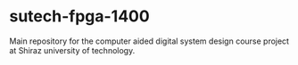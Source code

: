 # sutech-fpga-1400
Main repository for the computer aided digital system design course project at Shiraz university of technology.
